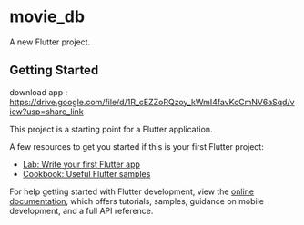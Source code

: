 # movie_db

A new Flutter project.

## Getting Started

download app : https://drive.google.com/file/d/1R_cEZZoRQzoy_kWmI4favKcCmNV6aSqd/view?usp=share_link

This project is a starting point for a Flutter application.

A few resources to get you started if this is your first Flutter project:

- [Lab: Write your first Flutter app](https://docs.flutter.dev/get-started/codelab)
- [Cookbook: Useful Flutter samples](https://docs.flutter.dev/cookbook)

For help getting started with Flutter development, view the
[online documentation](https://docs.flutter.dev/), which offers tutorials,
samples, guidance on mobile development, and a full API reference.
